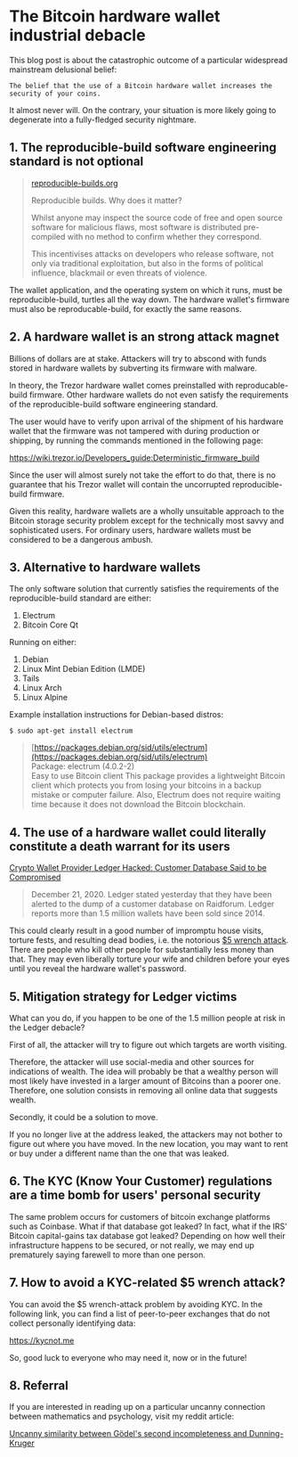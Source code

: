 # The Bitcoin hardware wallet industrial debacle

This blog post is about the catastrophic outcome of a particular widespread mainstream delusional belief: 

    The belief that the use of a Bitcoin hardware wallet increases the security of your coins.

It almost never will. On the contrary, your situation is more likely going to degenerate into a fully-fledged security nightmare.

## 1. The reproducible-build software engineering standard is not optional

>[reproducible-builds.org](https://reproducible-builds.org/)  
>
> Reproducible builds. Why does it matter?
>
> Whilst   anyone may inspect the source code of free and open source software  for  malicious flaws, most software is distributed pre-compiled with no   method to confirm whether they correspond.  
>  
>This   incentivises attacks on developers who release software, not only via traditional exploitation, but also in the forms of political influence,   blackmail or even threats of violence.

The wallet application, and the operating system on which it runs, must be reproducible-build, turtles all the way down. The hardware wallet's firmware must also be reproducable-build, for exactly the same reasons.


## 2. A hardware wallet is an strong attack magnet

Billions of dollars are at stake. Attackers will try to abscond with funds stored in hardware wallets by subverting its firmware with malware.

In theory, the Trezor hardware wallet comes preinstalled with reproducable-build firmware. Other hardware wallets do not even satisfy the requirements of the reproducible-build software engineering standard.

The user would have to verify upon arrival of the shipment of his hardware wallet that the firmware was not tampered with during production or shipping, by running the commands mentioned in the following page:

https://wiki.trezor.io/Developers_guide:Deterministic_firmware_build

Since the user will almost surely not take the effort to do that, there is no guarantee that his Trezor wallet will contain the uncorrupted reproducible-build firmware.

Given this reality, hardware wallets are a wholly unsuitable approach to the Bitcoin storage security problem except for the technically most savvy and sophisticated users. For ordinary users, hardware wallets must be considered to be a dangerous ambush.


## 3. Alternative to hardware wallets

The only software solution that currently satisfies the requirements of the reproducible-build standard are either:

1. Electrum
2. Bitcoin Core Qt

Running on either:

1. Debian
2. Linux Mint Debian Edition (LMDE)
3. Tails
4. Linux Arch
5. Linux Alpine

Example installation instructions for Debian-based distros:

```
$ sudo apt-get install electrum
```

>[https://packages.debian.org/sid/utils/electrum](https://packages.debian.org/sid/utils/electrum)  
>Package: electrum (4.0.2-2)  
>Easy to use Bitcoin client
>This   package provides a lightweight Bitcoin client which protects you from   losing your bitcoins in a backup mistake or computer failure. Also,   Electrum does not require waiting time because it does not download the   Bitcoin blockchain.


## 4. The use of a hardware wallet could literally constitute a death warrant for its users

[Crypto Wallet Provider Ledger Hacked: Customer Database Said to be Compromised](https://www.crowdfundinsider.com/2020/12/170498-crypto-wallet-provider-ledger-hacked-customer-database-said-to-be-compromised)

>December  21, 2020. Ledger stated yesterday that they have been alerted to the  dump of a customer database on Raidforum. Ledger reports more than 1.5  million wallets have been sold since 2014.

This  could clearly result in a good number of impromptu house visits, torture  fests, and resulting dead bodies, i.e. the notorious [$5 wrench attack](https://cryptosec.info/wrench-attack). There are people who kill other people for substantially less money than that. They may even liberally torture your wife and children before your eyes until you reveal the hardware wallet's password.


## 5. Mitigation strategy for Ledger victims

What can you do, if you happen to be one of the 1.5 million people at risk in the Ledger debacle?

First of all, the attacker will try to figure out which targets are worth visiting.

Therefore, the attacker will use social-media and other sources for indications of wealth. The idea will probably be that a wealthy person will most likely have invested in a larger amount of Bitcoins than a poorer one. Therefore, one solution consists in removing all online data that suggests wealth.

Secondly, it could be a solution to move.

If you no longer live at the address leaked, the attackers may not bother to figure out where you have moved. In the new location, you may want to rent or buy under a different name than the one that was leaked.


## 6. The KYC (Know Your Customer) regulations are a time bomb for users' personal security

The same problem occurs for customers of bitcoin exchange platforms such as Coinbase. What if that database got leaked? In fact, what if the IRS' Bitcoin capital-gains tax database got leaked? Depending on how well their infrastructure happens to be secured, or not really, we may end up prematurely saying farewell to more than one person.


## 7. How to avoid a KYC-related $5 wrench attack?

You can avoid the $5 wrench-attack problem by avoiding KYC. In the following link, you can find a list of peer-to-peer exchanges that do not collect personally identifying data:

https://kycnot.me

So, good luck to everyone who may need it, now or in the future!

## 8. Referral

If you are interested in reading up on a particular uncanny connection between mathematics and psychology, visit my reddit article:

[Uncanny similarity between Gödel's second incompleteness and Dunning-Kruger](https://www.reddit.com/r/mathematics/comments/l1bhx1/uncanny_similarity_between_g%C3%B6dels_second)

